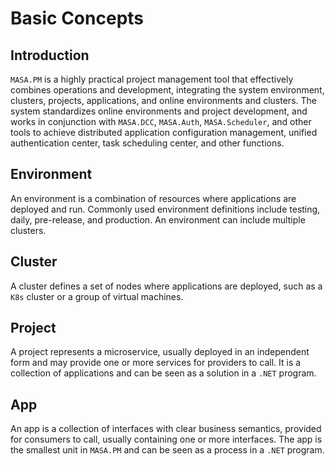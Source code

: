 ﻿# Basic Concepts

## Introduction

`MASA.PM` is a highly practical project management tool that effectively combines operations and development, integrating the system environment, clusters, projects, applications, and online environments and clusters. The system standardizes online environments and project development, and works in conjunction with `MASA.DCC`, `MASA.Auth`, `MASA.Scheduler`, and other tools to achieve distributed application configuration management, unified authentication center, task scheduling center, and other functions.

## Environment

An environment is a combination of resources where applications are deployed and run. Commonly used environment definitions include testing, daily, pre-release, and production. An environment can include multiple clusters.

## Cluster

A cluster defines a set of nodes where applications are deployed, such as a `K8s` cluster or a group of virtual machines.

## Project

A project represents a microservice, usually deployed in an independent form and may provide one or more services for providers to call. It is a collection of applications and can be seen as a solution in a `.NET` program.

## App

An app is a collection of interfaces with clear business semantics, provided for consumers to call, usually containing one or more interfaces. The app is the smallest unit in `MASA.PM` and can be seen as a process in a `.NET` program.